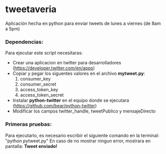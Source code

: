 # tweetaveria
Aplicación hecha en python para enviar tweets de lunes a viernes (de 8am a 5pm)

### Dependencias:

Para ejecutar este script necesitaras:
- Crear una aplicacion en twitter para desarrolladores (https://developer.twitter.com/en/apps)
- Copiar y pegar los siguentes valores en el archivo **mytweet.py**:
	1. consumer_key
    2. consumer_secret
    3. access_token_key
    4. access_token_secret
- Instalar **python-twitter** en el equipo donde se ejecutara (https://github.com/bear/python-twitter)
- Modificar los campos twitter_handle, tweetPublico y mensajeDirecto

### Primeras pruebas:

Para ejecutarlo, es necesario escribir el siguiente comando en la terminal:
"python pytweet.py"
En caso de no mostrar ningun error, mostrara en pantalla: **Tweet enviado!**
